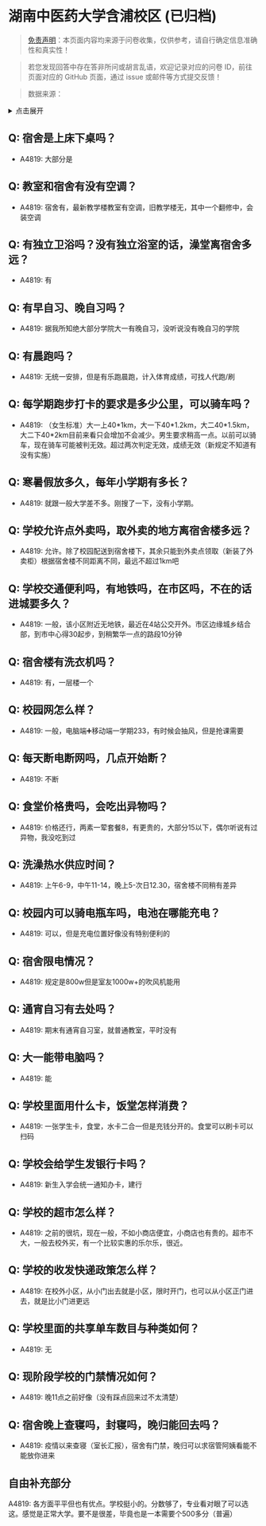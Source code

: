 # 湖南中医药大学含浦校区 (已归档)

> [免责声明](https://colleges.chat/#_3)：本页面内容均来源于问卷收集，仅供参考，请自行确定信息准确性和真实性！

> 若您发现回答中存在答非所问或胡言乱语，欢迎记录对应的问卷 ID，前往页面对应的 GitHub 页面，通过 issue 或邮件等方式提交反馈！

> 数据来源：

<details><summary>点击展开</summary>
<ul>
<li>A4819: 匿名 (2022 年 06 月)</li>
</ul>
</details>

## Q: 宿舍是上床下桌吗？

- A4819: 大部分是

## Q: 教室和宿舍有没有空调？

- A4819: 宿舍有，最新教学楼教室有空调，旧教学楼无，其中一个翻修中，会装空调

## Q: 有独立卫浴吗？没有独立浴室的话，澡堂离宿舍多远？

- A4819: 有

## Q: 有早自习、晚自习吗？

- A4819: 据我所知绝大部分学院大一有晚自习，没听说没有晚自习的学院

## Q: 有晨跑吗？

- A4819: 无统一安排，但是有乐跑晨跑，计入体育成绩，可找人代跑/刷

## Q: 每学期跑步打卡的要求是多少公里，可以骑车吗？

- A4819: （女生标准）大一上40\*1km，大一下40\*1.2km，大二40\*1.5km，大二下40\*2km目前来看只会增加不会减少。男生要求稍高一点。以前可以骑车，现在骑车可能被判无效。超过两次判定无效，成绩无效（新规定不知道有没有实施）

## Q: 寒暑假放多久，每年小学期有多长？

- A4819: 就跟一般大学差不多。刚搜了一下，没有小学期。

## Q: 学校允许点外卖吗，取外卖的地方离宿舍楼多远？

- A4819: 允许。除了校园配送到宿舍楼下，其余只能到外卖点领取（新装了外卖柜）根据宿舍楼不同距离不同，最远不超过1km吧

## Q: 学校交通便利吗，有地铁吗，在市区吗，不在的话进城要多久？

- A4819: 一般，该小区附近无地铁，最近在4站公交开外。市区边缘城乡结合部，到市中心得30起步，到稍繁华一点的路段10分钟

## Q: 宿舍楼有洗衣机吗？

- A4819: 有，一层楼一个

## Q: 校园网怎么样？

- A4819: 一般，电脑端➕移动端一学期233，有时候会抽风，但是抢课需要

## Q: 每天断电断网吗，几点开始断？

- A4819: 不断

## Q: 食堂价格贵吗，会吃出异物吗？

- A4819: 价格还行，两素一荤套餐8，有更贵的，大部分15以下，偶尔听说有过异物，我没吃到过

## Q: 洗澡热水供应时间？

- A4819: 上午6-9，中午11-14，晚上5-次日12.30，宿舍楼不同稍有差异

## Q: 校园内可以骑电瓶车吗，电池在哪能充电？

- A4819: 可以，但是充电位置好像没有特别便利的

## Q: 宿舍限电情况？

- A4819: 规定是800w但是室友1000w+的吹风机能用

## Q: 通宵自习有去处吗？

- A4819: 期末有通宵自习室，就普通教室，平时没有

## Q: 大一能带电脑吗？

- A4819: 能

## Q: 学校里面用什么卡，饭堂怎样消费？

- A4819: 一张学生卡，食堂，水卡二合一但是充钱分开的。食堂可以刷卡可以扫码

## Q: 学校会给学生发银行卡吗？

- A4819: 新生入学会统一通知办卡，建行

## Q: 学校的超市怎么样？

- A4819: 之前的很坑，现在一般，不如小商店便宜，小商店也有贵的。超市不大，一般去校外买，有一个比较实惠的乐尔乐，很近。

## Q: 学校的收发快递政策怎么样？

- A4819: 在校外小区，从小门出去就是小区，限时开门，也可以从小区正门进去，就是比小门进更远

## Q: 学校里面的共享单车数目与种类如何？

- A4819: 无

## Q: 现阶段学校的门禁情况如何？

- A4819: 晚11点之前好像（没有踩点回来过不太清楚）

## Q: 宿舍晚上查寝吗，封寝吗，晚归能回去吗？

- A4819: 疫情以来查寝（室长汇报），宿舍有门禁，晚归可以求宿管阿姨看能不能放你进来

## 自由补充部分

A4819: 各方面平平但也有优点。学校挺小的。分数够了，专业看对眼了可以选这。感觉是正常大学。要不是很差，毕竟也是一本需要个500多分（普遍）
